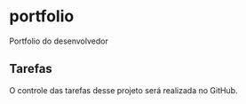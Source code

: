# portfolio
Portfolio do desenvolvedor

## Tarefas

O controle das tarefas desse projeto será realizada no GitHub.
